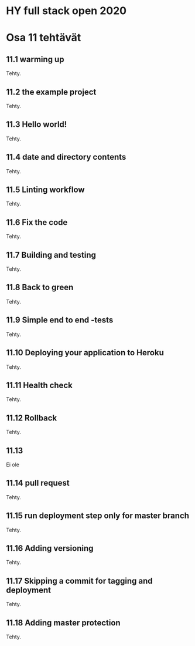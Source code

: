 # HY full stack open 2020

# Osa 11 tehtävät

## 11.1 warming up

Tehty.

## 11.2 the example project

Tehty.

## 11.3 Hello world!

Tehty.

## 11.4 date and directory contents

Tehty.

## 11.5 Linting workflow

Tehty.

## 11.6 Fix the code

Tehty.

## 11.7 Building and testing

Tehty.

## 11.8 Back to green

Tehty.

## 11.9 Simple end to end -tests

Tehty.

## 11.10 Deploying your application to Heroku

Tehty.

## 11.11 Health check

Tehty.

## 11.12 Rollback

Tehty.

## 11.13

Ei ole

## 11.14 pull request

Tehty.

## 11.15 run deployment step only for master branch

Tehty.

## 11.16 Adding versioning

Tehty.

## 11.17 Skipping a commit for tagging and deployment

Tehty.

## 11.18 Adding master protection

Tehty.
